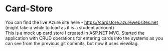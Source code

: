 # Card-Store

You can find the live Azure site here - https://cardstore.azurewebsites.net (might take a while to load as it is a student account)
<br />
This is a mock up card store I created in ASP.NET MVC. Started the application with CRUD operations for entering cards into the systems as you can see from the previous git commits, but now it uses viewBag.

